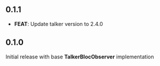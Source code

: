 ## 0.1.1
- **FEAT**: Update talker version to 2.4.0

## 0.1.0

Initial release with base **TalkerBlocObserver** implementation
